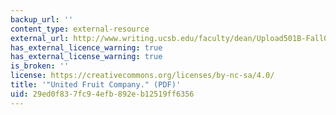 ```yaml
---
backup_url: ''
content_type: external-resource
external_url: http://www.writing.ucsb.edu/faculty/dean/Upload501B-Fall06/PabloNeruda.pdf
has_external_licence_warning: true
has_external_license_warning: true
is_broken: ''
license: https://creativecommons.org/licenses/by-nc-sa/4.0/
title: '"United Fruit Company." (PDF)'
uid: 29ed0f83-7fc9-4efb-892e-b12519ff6356
---
```


